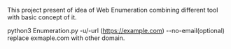 This project present of idea of Web Enumeration combining different tool with basic concept of it.



python3 Enumeration.py -u/-url (https://example.com) --no-email(optional)
replace exmaple.com with other domain.
